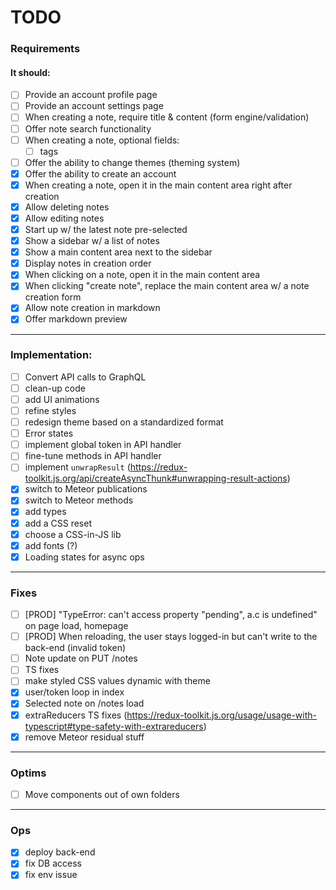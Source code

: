 # TODO

### Requirements

#### It should:

- [ ] Provide an account profile page
- [ ] Provide an account settings page
- [ ] When creating a note, require title & content (form engine/validation)
- [ ] Offer note search functionality
- [ ] When creating a note, optional fields:
  - [ ] tags
- [ ] Offer the ability to change themes (theming system)
- [x] Offer the ability to create an account
- [x] When creating a note, open it in the main content area right after creation
- [x] Allow deleting notes
- [x] Allow editing notes
- [x] Start up w/ the latest note pre-selected
- [x] Show a sidebar w/ a list of notes
- [x] Show a main content area next to the sidebar
- [x] Display notes in creation order
- [x] When clicking on a note, open it in the main content area
- [x] When clicking "create note", replace the main content area w/ a note creation form
- [x] Allow note creation in markdown
- [x] Offer markdown preview

---

### Implementation:

- [ ] Convert API calls to GraphQL
- [ ] clean-up code
- [ ] add UI animations
- [ ] refine styles
- [ ] redesign theme based on a standardized format
- [ ] Error states
- [ ] implement global token in API handler
- [ ] fine-tune methods in API handler
- [ ] implement `unwrapResult` (https://redux-toolkit.js.org/api/createAsyncThunk#unwrapping-result-actions)
- [x] switch to Meteor publications
- [x] switch to Meteor methods
- [x] add types
- [x] add a CSS reset
- [x] choose a CSS-in-JS lib
- [x] add fonts (?)
- [x] Loading states for async ops

---

### Fixes

- [ ] [PROD] "TypeError: can't access property "pending", a.c is undefined" on page load, homepage
- [ ] [PROD] When reloading, the user stays logged-in but can't write to the back-end (invalid token)
- [ ] Note update on PUT /notes
- [ ] TS fixes
- [ ] make styled CSS values dynamic with theme
- [x] user/token loop in index
- [x] Selected note on /notes load
- [x] extraReducers TS fixes (https://redux-toolkit.js.org/usage/usage-with-typescript#type-safety-with-extrareducers)
- [x] remove Meteor residual stuff

---

### Optims

- [ ] Move components out of own folders

---

### Ops

- [x] deploy back-end
- [x] fix DB access
- [x] fix env issue
